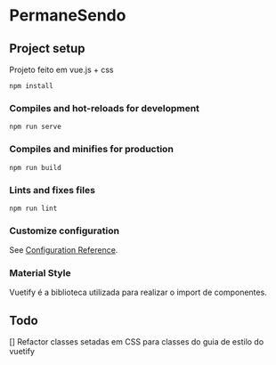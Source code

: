 # PermaneSendo

## Project setup
Projeto feito em vue.js + css 
```
npm install
```

### Compiles and hot-reloads for development
```
npm run serve
```

### Compiles and minifies for production
```
npm run build
```

### Lints and fixes files
```
npm run lint
```

### Customize configuration
See [Configuration Reference](https://cli.vuejs.org/config/).

### Material Style
Vuetify é a biblioteca utilizada para realizar o import de componentes.

## Todo
[] Refactor classes setadas em CSS para classes do guia de estilo do vuetify
